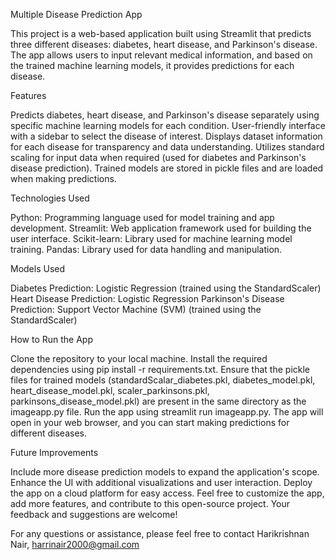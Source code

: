 Multiple Disease Prediction App

This project is a web-based application built using Streamlit that predicts three different diseases: diabetes, heart disease, and Parkinson's disease. The app allows users to input relevant medical information, and based on the trained machine learning models, it provides predictions for each disease.

Features

Predicts diabetes, heart disease, and Parkinson's disease separately using specific machine learning models for each condition.
User-friendly interface with a sidebar to select the disease of interest.
Displays dataset information for each disease for transparency and data understanding.
Utilizes standard scaling for input data when required (used for diabetes and Parkinson's disease prediction).
Trained models are stored in pickle files and are loaded when making predictions.

Technologies Used

Python: Programming language used for model training and app development.
Streamlit: Web application framework used for building the user interface.
Scikit-learn: Library used for machine learning model training.
Pandas: Library used for data handling and manipulation.

Models Used

Diabetes Prediction: Logistic Regression (trained using the StandardScaler)
Heart Disease Prediction: Logistic Regression
Parkinson's Disease Prediction: Support Vector Machine (SVM) (trained using the StandardScaler)

How to Run the App

Clone the repository to your local machine.
Install the required dependencies using pip install -r requirements.txt.
Ensure that the pickle files for trained models (standardScalar_diabetes.pkl, diabetes_model.pkl, heart_disease_model.pkl, scaler_parkinsons.pkl, parkinsons_disease_model.pkl) are present in the same directory as the imageapp.py file.
Run the app using streamlit run imageapp.py.
The app will open in your web browser, and you can start making predictions for different diseases.

Future Improvements

Include more disease prediction models to expand the application's scope.
Enhance the UI with additional visualizations and user interaction.
Deploy the app on a cloud platform for easy access.
Feel free to customize the app, add more features, and contribute to this open-source project. Your feedback and suggestions are welcome!

For any questions or assistance, please feel free to contact Harikrishnan Nair, harrinair2000@gmail.com
